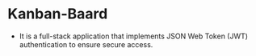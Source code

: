 # Kanban-Baard

* It is a full-stack application that implements JSON Web Token (JWT) authentication to ensure secure access. 

